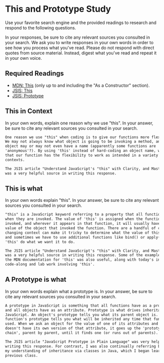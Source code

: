 # This and Prototype Study

Use your favorite search engine and the provided readings to research and
respond to the following questions.

In your responses, be sure to cite any relevant sources you consulted in your
search. We ask you to write responses in your own words in order to see how you
process what you've read. Please do not respond with direct quotes from source
material. Instead, digest what you've read and repeat it in your own voice.

## Required Readings

-   [MDN: This](https://developer.mozilla.org/en-US/docs/Web/JavaScript/Reference/Operators/this)
(only up to and including the "As a Constructor" section).
-   [JSIS: This](http://javascriptissexy.com/understand-javascripts-this-with-clarity-and-master-it/)
-   [JSIS: Prototype](http://javascriptissexy.com/javascript-prototype-in-plain-detailed-language/)

## This in Context

In your own words, explain one reason why we use "this". In your answer, be
sure to cite any relevant sources you consulted in your search.

```md
One reason we use "this" when coding is to give our functions more flexibility.
We may not always know what object is going to be invoking a method, and that
object may or may not even have a name (apparently some functions are
'anonymous'?). By using 'this' instead of hard-coding an object name, we ensure
that our function has the flexibility to work as intended in a variety of
contexts.

The JSIS article "Understand JavaScript's "this" with Clarity, and Master It"
was a very helpful source in writing this response.
```

## This is what

In your own words explain "this".  In your answer, be
sure to cite any relevant sources you consulted in your search.

```md
"this" is a JavaScript keyword referring to a property that all functions have
when they are invoked. The value of 'this' is assigned when the function is
invoked, and wherever it appears in that function, it will usually have the
value of the object that invoked the function. There are a handful of case where
changing context can make it tricky to determine what the value of this will be,
and sometimes we have to use additional functions like bind() or apply() to make
'this' do what we want it to do.

The JSIS article "Understand JavaScript's "this" with Clarity, and Master It"
was a very helpful source in writing this response. Some of the example code in
the MDN documentation for 'this' was also useful, along with today's in-class
code-along and lab work involving 'this'.
```

## A Prototype is what

In your own words explain what a prototype is.  In your answer, be
sure to cite any relevant sources you consulted in your search.

```md
A prototype in JavaScript is something that all functions have as a property,
and all objects have as an attribute. Prototype is what drives inheritance in
JavaScript. An object's prototype tells you what its parent object is. A
function's prototype tells you what will be inherited any time that function is
used. When we ask an object for the value of one of its attributes and it
doesn't have its own version of that attribute, it goes up the 'prototype
chain', parent by parent, until it finds one (or runs out of parents).

The JSIS article "JavaScript Prototype in Plain Language" was very helpful in
writing this response. For contrast, I was also continually referring back to
my understanding of inheritance via classes in Java, which I began learning in a
previous class.
```
